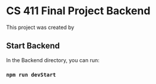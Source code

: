 # CS 411 Final Project Backend

This project was created by

## Start Backend

In the Backend directory, you can run:

### `npm run devStart`